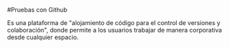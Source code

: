 #Pruebas con Github

Es una plataforma de "alojamiento de código para el control de versiones y colaboración", donde permite a los usuarios trabajar de manera corporativa desde cualquier espacio.


